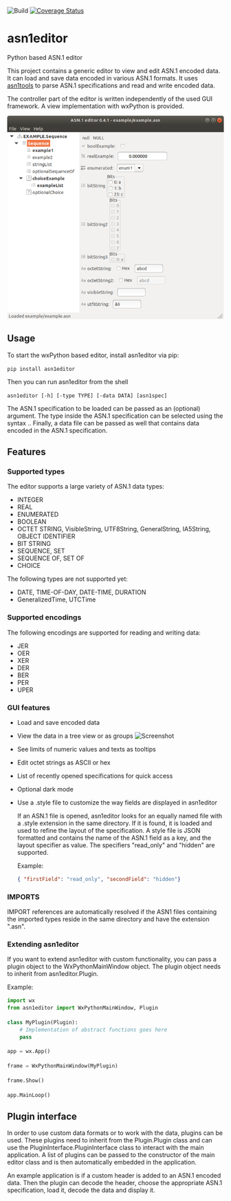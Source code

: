 ![Build](https://github.com/Futsch1/asn1editor/workflows/Build/badge.svg)
[![Coverage Status](https://coveralls.io/repos/github/Futsch1/asn1editor/badge.svg?branch=master)](https://coveralls.io/github/Futsch1/asn1editor?branch=master)
# asn1editor
Python based ASN.1 editor

This project contains a generic editor to view and edit ASN.1 encoded data. 
It can load and save data encoded in various ASN.1 formats. It uses
[asn1tools](https://github.com/eerimoq/asn1tools) to parse
ASN.1 specifications and read and write encoded data.

The controller part of the editor is written independently of the 
used GUI framework. A view implementation with wxPython is provided.

![Screenshot](docs/screenshot_tree.png?raw=true "asn1editor")

## Usage
To start the wxPython based editor, install asn1editor via pip:

```pip install asn1editor```

Then you can run asn1editor from the shell

```asn1editor [-h] [-type TYPE] [-data DATA] [asn1spec]```

The ASN.1 specification to be loaded can be passed as an (optional) argument. The type inside the ASN.1 specification can be selected
using the syntax <Namespace>.<Type name>. Finally, a data file can be passed as well that contains data encoded in the ASN.1 specification.

## Features

### Supported types
The editor supports a large variety of ASN.1 data types:
- INTEGER
- REAL
- ENUMERATED
- BOOLEAN
- OCTET STRING, VisibleString, UTF8String, GeneralString, IA5String, OBJECT IDENTIFIER
- BIT STRING
- SEQUENCE, SET
- SEQUENCE OF, SET OF
- CHOICE

The following types are not supported yet:
- DATE, TIME-OF-DAY, DATE-TIME, DURATION
- GeneralizedTime, UTCTime

### Supported encodings
The following encodings are supported for reading and writing data:
- JER
- OER
- XER
- DER
- BER
- PER 
- UPER

### GUI features
- Load and save encoded data
- View the data in a tree view or as groups
![Screenshot](docs/screenshot_groups.png?raw=true "asn1editor group view")
- See limits of numeric values and texts as tooltips
- Edit octet strings as ASCII or hex
- List of recently opened specifications for quick access
- Optional dark mode
- Use a .style file to customize the way fields are displayed in asn1editor

  If an ASN.1 file is opened, asn1editor looks for an equally named file with a .style extension in the same directory. If it is found, it is loaded and used to
  refine the layout of the specification. A style file is JSON formatted and contains the name of the ASN.1 field as a key, and the layout specifier as value.
  The specifiers "read_only" and
  "hidden" are supported.

  Example:
  ```json
  { "firstField": "read_only", "secondField": "hidden"}
  ```

### IMPORTS
IMPORT references are automatically resolved if the ASN1 files containing the imported types 
reside in the same directory and have the extension ".asn". 

### Extending asn1editor

If you want to extend asn1editor with custom functionality, you can pass a plugin object to the WxPythonMainWindow object.
The plugin object needs to inherit from asn1editor.Plugin.

Example:

```python
import wx
from asn1editor import WxPythonMainWindow, Plugin

class MyPlugin(Plugin):
    # Implementation of abstract functions goes here
    pass

app = wx.App()

frame = WxPythonMainWindow(MyPlugin)

frame.Show()

app.MainLoop()
```

## Plugin interface
In order to use custom data formats or to work with the data, plugins
can be used. These plugins need to inherit from the Plugin.Plugin class and
can use the PluginInterface.PluginInterface class to interact with the
main application. A list of plugins can be passed to the constructor of the main editor class
and is then automatically embedded in the application.

An example application is if a custom header is added to an ASN.1 encoded data. Then the plugin
can decode the header, choose the appropriate ASN.1 specification, load it, decode the data and display it.
